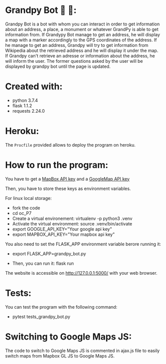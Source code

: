 # Grandpy Bot 🤖 👴:

Grandpy Bot is a bot with whom you can interact in order to get information about an address, a place, a monument or whatever GrandPy is able to get information from. If Grandypy Bot manage to get an address, he will display a map with a marker accordingly to the GPS coordinates of the address. If he manage to get an address, Grandpy will try to get information from Wikipedia about the retrieved address and he will display it under the map. If Grandpy can't retrieve an adresse or information about the address, he will inform the user. The former questions asked by the user will be displayed by grandpy bot until the page is updated.

# Created with:

* python 3.7.4
* flask 1.1.2
* requests 2.24.0

# Heroku:

The `Procfile` provided allows to deploy the program on heroku.

# How to run the program:

You have to get a [MapBox API key](https://docs.mapbox.com/help/how-mapbox-works/access-tokens/) and  a [GoogleMap API key](https://developers.google.com/maps/documentation/geocoding/get-api-key)

Then, you have to store these keys as environment variables.

For linux local storage:

* fork the code
* cd oc_P7
* Create a virtual environement: virtualenv -p python3 .venv
* Activate the virtual environment: source .venv/bin/activate
* export GOOGLE_API_KEY="Your google api key"
* export MAPBOX_API_KEY="Your mapbox api key"

You also need to set the FLASK_APP environment variable berore running it:

* export FLASK_APP=grandpy_bot.py

* Then, you can run it: flask run

The website is accessible on http://127.0.0.1:5000/ with your web browser.

# Tests:

You can test the program with the following command:

* pytest tests_grandpy_bot.py

# Switching to Google Maps JS:

The code to switch to Google Maps JS is commented in ajax.js file to easily switch maps from Mapbox GL JS to Google Maps JS.